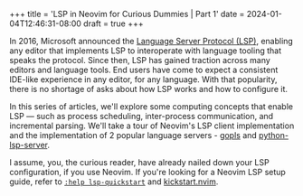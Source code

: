 +++
title = 'LSP in Neovim for Curious Dummies | Part 1'
date = 2024-01-04T12:46:31-08:00
draft = true
+++

In 2016, Microsoft announced the [Language Server Protocol (LSP)](https://microsoft.github.io/language-server-protocol/), enabling any editor that implements LSP to interoperate with language tooling that speaks the protocol. Since then, LSP has gained traction across many editors and language tools. End users have come to expect a consistent IDE-like experience in any editor, for any language. With that popularity, there is no shortage of asks about how LSP works and how to configure it.

In this series of articles, we'll explore some computing concepts that enable LSP — such as process scheduling, inter-process communication, and incremental parsing. We'll take a tour of Neovim's LSP client implementation and the implementation of 2 popular language servers - [gopls](https://pkg.go.dev/golang.org/x/tools/gopls) and [python-lsp-server](https://github.com/python-lsp/python-lsp-server).

I assume, you, the curious reader, have already nailed down your LSP configuration, if you use Neovim. If you're looking for a Neovim LSP setup guide, refer to [`:help lsp-quickstart`](https://neovim.io/doc/user/lsp.html#lsp-quickstart) and [kickstart.nvim](https://github.com/nvim-lua/kickstart.nvim).
